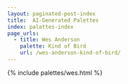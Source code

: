 ```yaml
---
layout: paginated-post-index
title:  AI-Generated Palettes
index: palattes-index
page_urls: 
  - title: Wes Anderson
    palette: Kind of Bird
    url: /wes-anderson-kind-of-bird/
---
```


{% include palettes/wes.html %}